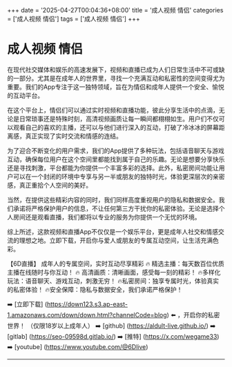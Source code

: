 +++
date = '2025-04-27T00:04:36+08:00'
title = '成人视频 情侣'
categories = ['成人视频 情侣']
tags = ['成人视频 情侣']
+++

# 成人视频 情侣

在现代社交媒体和娱乐的高速发展下，视频和直播已成为人们日常生活中不可或缺的一部分。尤其是在成年人的世界里，寻找一个充满互动和私密性的空间变得尤为重要。我们的App专注于这一独特领域，旨在为情侣和成年人提供一个安全、愉悦的互动平台。

在这个平台上，情侣们可以通过实时视频和直播功能，彼此分享生活中的点滴，无论是日常琐事还是特殊时刻，高清视频画质让每一瞬间都栩栩如生。用户们不仅可以观看自己的喜欢的主播，还可以与他们进行深入的互动，打破了冷冰冰的屏幕距离感，真正实现了实时交流和情感的连结。

为了迎合不断变化的用户需求，我们的App提供了多种玩法，包括语音聊天与游戏互动，确保每位用户在这个空间里都能找到属于自己的乐趣。无论是想要分享快乐还是寻找刺激，平台都能为你提供一个丰富多彩的选择。此外，私密房间功能让用户可以在一个封闭的环境中专享与另一半或朋友的独特时光，体验更深层次的亲密感，真正重拾个人空间的美好。

当然，在提供这些精彩内容的同时，我们同样高度重视用户的隐私和数据安全。我们承诺将严格保护用户的信息，不让任何第三方干扰你的私密体验。无论是选择个人房间还是观看直播，我们都将以专业的服务为你提供一个无忧的环境。

综上所述，这款视频和直播App不仅仅是一个娱乐平台，更是成年人社交和情感交流的理想之地。立即下载，开启你与爱人或朋友的专属互动空间，让生活充满色彩。

【6D直播】
成年人的专属空间，实时互动尽享精彩
🔥 精选主播：每天数百位优质主播在线随时与你互动！
🔥 高清画质：清晰画面，感受每一刻的精彩！
🔥多样化玩法：语音聊天、游戏互动，刺激无穷！
🔥私密房间：独享专属时光，体验真实的私密体验！
🔥安全保障：隐私与数据安全，我们承诺严格保护！

➡️ [立即下载] (https://down123.s3.ap-east-1.amazonaws.com/down/down.html?channelCode=blog) ⬅️ ，开启你的私密世界！
（仅限18岁以上成年人） 
➡️ [github] (https://aldult-live.github.io/) 
➡️ [gitlab] (https://seo-09598d.gitlab.io/) 
➡️ [推特] (https://x.com/wegame33) 
➡️ [youtube] (https://www.youtube.com/@6Dlive)

---
